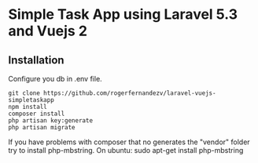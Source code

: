 # Simple Task App using Laravel 5.3 and Vuejs 2


## Installation

Configure you db in .env file.

```
git clone https://github.com/rogerfernandezv/laravel-vuejs-simpletaskapp
npm install
composer install
php artisan key:generate
php artisan migrate 
```

If you have problems with composer that no generates the "vendor" folder try to install php-mbstring.
On ubuntu:
sudo apt-get install php-mbstring